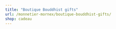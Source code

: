 ```yaml
---
title: "Boutique Bouddhist gifts"
url: /monnetier-mornex/boutique-bouddhist-gifts/
shop: cadeau
---
```

